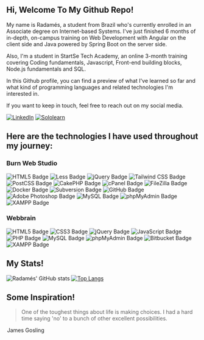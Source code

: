 ## Hi, Welcome To My Github Repo!

My name is Radamés, a student from Brazil who's currently enrolled in an Associate degree on Internet-based Systems. I've just finished 6 months of in-depth, on-campus training on Web Development with Angular on the client side and Java powered by Spring Boot on the server side.

Also, I'm a student in StartSe Tech Academy, an online 3-month training covering Coding fundamentals, Javascript, Front-end building blocks, Node.js fundamentals and SQL.

In this Github profile, you can find a preview of what I've learned so far and what kind of programming languages and related technologies I'm interested in.

If you want to keep in touch, feel free to reach out on my social media.

[![LinkedIn](https://img.shields.io/badge/LinkedIn-0077B5?style=for-the-badge&logo=linkedin&logoColor=white)](https://www.linkedin.com/in/sapiosonic/)
[![Sololearn](https://img.shields.io/badge/-Sololearn-3a464b?style=for-the-badge&logo=Sololearn&logoColor=white)](https://www.sololearn.com/profile/15696775)

## Here are the technologies I have used throughout my journey:

### Burn Web Studio

![HTML5 Badge](https://img.shields.io/badge/HTML5-E34F26?logo=html5&logoColor=fff&style=flat)
![Less Badge](https://img.shields.io/badge/Less-1D365D?logo=less&logoColor=fff&style=flat)
![jQuery Badge](https://img.shields.io/badge/jQuery-0769AD?logo=jquery&logoColor=fff&style=flat)
![Tailwind CSS Badge](https://img.shields.io/badge/Tailwind%20CSS-06B6D4?logo=tailwindcss&logoColor=fff&style=flat)
![PostCSS Badge](https://img.shields.io/badge/PostCSS-DD3A0A?logo=postcss&logoColor=fff&style=flat)
![CakePHP Badge](https://img.shields.io/badge/CakePHP-D33C43?logo=cakephp&logoColor=fff&style=flat)
![cPanel Badge](https://img.shields.io/badge/cPanel-FF6C2C?logo=cpanel&logoColor=fff&style=flat)
![FileZilla Badge](https://img.shields.io/badge/FileZilla-BF0000?logo=filezilla&logoColor=fff&style=flat)
![Docker Badge](https://img.shields.io/badge/Docker-2496ED?logo=docker&logoColor=fff&style=flat)
![Subversion Badge](https://img.shields.io/badge/Subversion-809CC9?logo=subversion&logoColor=fff&style=flat)
![GitHub Badge](https://img.shields.io/badge/GitHub-181717?logo=github&logoColor=fff&style=flat)
![Adobe Photoshop Badge](https://img.shields.io/badge/Adobe%20Photoshop-31A8FF?logo=adobephotoshop&logoColor=fff&style=flat)
![MySQL Badge](https://img.shields.io/badge/MySQL-4479A1?logo=mysql&logoColor=fff&style=flat)
![phpMyAdmin Badge](https://img.shields.io/badge/phpMyAdmin-6C78AF?logo=phpmyadmin&logoColor=fff&style=flat)
![XAMPP Badge](https://img.shields.io/badge/XAMPP-FB7A24?logo=xampp&logoColor=fff&style=flat)

### Webbrain

![HTML5 Badge](https://img.shields.io/badge/HTML5-E34F26?logo=html5&logoColor=fff&style=flat)
![CSS3 Badge](https://img.shields.io/badge/CSS3-1572B6?logo=css3&logoColor=fff&style=flat)
![jQuery Badge](https://img.shields.io/badge/jQuery-0769AD?logo=jquery&logoColor=fff&style=flat)
![JavaScript Badge](https://img.shields.io/badge/JavaScript-F7DF1E?logo=javascript&logoColor=000&style=flat)
![PHP Badge](https://img.shields.io/badge/PHP-777BB4?logo=php&logoColor=fff&style=flat)
![MySQL Badge](https://img.shields.io/badge/MySQL-4479A1?logo=mysql&logoColor=fff&style=flat)
![phpMyAdmin Badge](https://img.shields.io/badge/phpMyAdmin-6C78AF?logo=phpmyadmin&logoColor=fff&style=flat)
![Bitbucket Badge](https://img.shields.io/badge/Bitbucket-0052CC?logo=bitbucket&logoColor=fff&style=flat)
![XAMPP Badge](https://img.shields.io/badge/XAMPP-FB7A24?logo=xampp&logoColor=fff&style=flat)


## My Stats!

![Radamés' GitHub stats](https://github-readme-stats.vercel.app/api?username=Sapiosonic&ambient_gradient&show_icons=true&theme=cobalt)
[![Top Langs](https://github-readme-stats.vercel.app/api/top-langs/?username=Sapiosonic&ambient_gradient&layout=compact&langs_count=8)](https://github.com/Sapiosonic/github-readme-stats)


## Some Inspiration!

<div style="display: inline_block">
  <blockquote cite="https://www.brainyquote.com/quotes/james_gosling_1050702">
  One of the toughest things about life is making choices. I had a hard time saying 'no' to a bunch of other excellent        possibilities.
</blockquote>
  <legend>James Gosling</legend>
</div>


